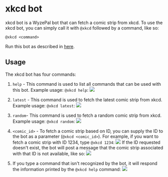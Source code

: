 # xkcd bot

xkcd bot is a WyzePal bot that can fetch a comic strip from xkcd. To use
the xkcd bot, you can simply call it with `@xkcd` followed by a command,
like so:

```
@xkcd <command>
```

Run this bot as described in [here](https://wyzepalchat.com/api/running-bots#running-a-bot).

## Usage

The xkcd bot has four commands:

1. `help` - This command is used to list all commands that can be used
   with this bot. Example usage: `@xkcd help`:
   ![](/static/generated/bots/xkcd/assets/xkcd-help.png)

2. `latest` - This command is used to fetch the latest comic strip from
   xkcd. Example usage: `@xkcd latest`:
   ![](/static/generated/bots/xkcd/assets/xkcd-latest.png)

3. `random`- This command is used to fetch a random comic strip from xkcd.
   Example usage: `@xkcd random`:
   ![](/static/generated/bots/xkcd/assets/xkcd-random.png)

4. `<comic_id>` - To fetch a comic strip based on ID, you can supply the
   ID to the bot as a parameter (`@xkcd <comic_id>`). For example, if you
   want to fetch a comic strip with ID 1234, type `@xkcd 1234`:
   ![](/static/generated/bots/xkcd/assets/xkcd-specific-id.png)
   If the ID requested doesn't exist, the bot will post a message that
   the comic strip associated with that ID is not available, like so:
   ![](/static/generated/bots/xkcd/assets/xkcd-wrong-id.png)

5. If you type a command that isn't recognized by the bot, it will respond
   the information printed by the `@xkcd help` command:
   ![](/static/generated/bots/xkcd/assets/xkcd-wrong-command.png)
